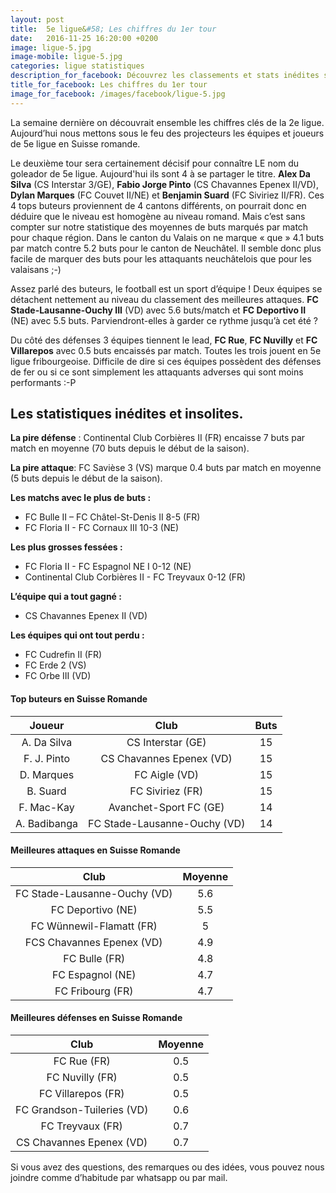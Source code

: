 ```yaml
---
layout: post
title:  5e ligue&#58; Les chiffres du 1er tour
date:   2016-11-25 16:20:00 +0200
image: ligue-5.jpg
image-mobile: ligue-5.jpg
categories: ligue statistiques
description_for_facebook: Découvrez les classements et stats inédites sur la 5e ligue en Suisse romande
title_for_facebook: Les chiffres du 1er tour
image_for_facebook: /images/facebook/ligue-5.jpg
---
```


La semaine dernière on découvrait ensemble les chiffres clés de la 2e ligue. Aujourd’hui nous mettons sous le feu des projecteurs les équipes et joueurs de 5e ligue en Suisse romande.

Le deuxième tour sera certainement décisif pour connaître LE nom du goleador de 5e ligue. Aujourd'hui ils sont 4 à se partager le titre. __Alex Da Silva__ (CS Interstar  3/GE), __Fabio Jorge Pinto__ (CS Chavannes Epenex II/VD), __Dylan Marques__ (FC Couvet II/NE) et __Benjamin Suard__ (FC Siviriez II/FR). Ces 4 tops buteurs proviennent de 4 cantons différents, on pourrait donc en déduire que le niveau est homogène au niveau romand. Mais c’est sans compter sur notre statistique des moyennes de buts marqués par match pour chaque région. Dans le canton du Valais on ne marque « que » 4.1 buts par match contre 5.2 buts pour le canton de Neuchâtel. Il semble donc plus facile de marquer des buts pour les attaquants neuchâtelois que pour les valaisans ;-)

Assez parlé des buteurs, le football est un sport d’équipe ! Deux équipes se détachent nettement au niveau du classement des meilleures attaques. __FC Stade-Lausanne-Ouchy III__ (VD) avec 5.6 buts/match et __FC Deportivo II__ (NE) avec 5.5 buts. Parviendront-elles à garder ce rythme jusqu’à cet été ?

Du côté des défenses 3 équipes tiennent le lead, __FC Rue__, __FC Nuvilly__ et __FC Villarepos__ avec 0.5 buts encaissés par match. Toutes les trois jouent en 5e ligue fribourgeoise. Difficile de dire si ces équipes possèdent des défenses de fer ou si ce sont simplement les attaquants adverses qui sont moins performants :-P

## Les statistiques inédites et insolites.

__La pire défense__ : Continental Club Corbières II (FR) encaisse 7 buts par match en moyenne (70 buts depuis le début de la saison).

__La pire attaque__: FC Savièse 3 (VS) marque 0.4 buts par match en moyenne (5 buts depuis le début de la saison). 

__Les matchs avec le plus de buts :__

* FC Bulle II – FC Châtel-St-Denis II 8-5 (FR)
* FC Floria II - FC Cornaux III 10-3 (NE)

__Les plus grosses fessées :__

* FC Floria II - FC Espagnol NE I 0-12 (NE)
* Continental Club Corbières II - FC Treyvaux 0-12 (FR)

__L’équipe qui a tout gagné :__

* CS Chavannes Epenex II (VD)

__Les équipes qui ont tout perdu :__

* FC Cudrefin II (FR)
* FC Erde 2 (VS)
* FC Orbe III (VD)

#### Top buteurs en Suisse Romande

| Joueur        | Club          | Buts  |
| :-------------: |:-------------:| :-----:|
| A. Da Silva | CS Interstar (GE)| 15 |
| F. J. Pinto | CS Chavannes Epenex (VD) | 15 |
| D. Marques | FC Aigle (VD) | 15 |
| B. Suard | FC Siviriez (FR) | 15 |
| F. Mac-Kay | Avanchet-Sport FC (GE) | 14 |
| A. Badibanga | FC Stade-Lausanne-Ouchy (VD) | 14 |


#### Meilleures attaques en Suisse Romande

| Club        | Moyenne         
| :-------------: |:-------------:|
| FC Stade-Lausanne-Ouchy (VD)| 5.6 |
| FC Deportivo (NE) | 5.5 |
| FC Wünnewil-Flamatt (FR) | 5 |
| FCS Chavannes Epenex (VD) | 4.9 |
| FC Bulle (FR) | 4.8 |
| FC Espagnol (NE) | 4.7 |
| FC Fribourg (FR) | 4.7 |

#### Meilleures défenses en Suisse Romande

| Club        | Moyenne         
| :-------------: |:-------------:|
| FC Rue (FR) | 0.5 |
| FC Nuvilly (FR) | 0.5 |
| FC Villarepos (FR) | 0.5 |
| FC Grandson-Tuileries (VD) | 0.6 |
| FC Treyvaux (FR) | 0.7 |
| CS Chavannes Epenex (VD) | 0.7 |


Si vous avez des questions, des remarques ou des idées, vous pouvez nous joindre comme d’habitude par whatsapp ou par mail.
